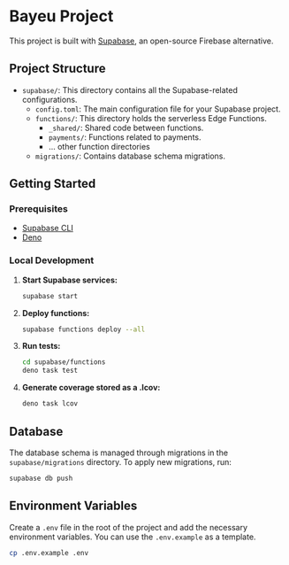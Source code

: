 # Bayeu Project

This project is built with [Supabase](https://supabase.io/), an open-source Firebase alternative.

## Project Structure

- `supabase/`: This directory contains all the Supabase-related configurations.
  - `config.toml`: The main configuration file for your Supabase project.
  - `functions/`: This directory holds the serverless Edge Functions.
    - `_shared/`: Shared code between functions.
    - `payments/`: Functions related to payments.
    - ... other function directories
  - `migrations/`: Contains database schema migrations.

## Getting Started

### Prerequisites

- [Supabase CLI](https://supabase.com/docs/guides/cli)
- [Deno](https://deno.land/)

### Local Development

1. **Start Supabase services:**

   ```bash
   supabase start
   ```

2. **Deploy functions:**

   ```bash
   supabase functions deploy --all
   ```

3. **Run tests:**

   ```bash
   cd supabase/functions
   deno task test
   ```

4. **Generate coverage stored as a .lcov:**

   ```bash
   deno task lcov
   ```

## Database

The database schema is managed through migrations in the `supabase/migrations` directory. To apply new migrations, run:

```bash
supabase db push
```

## Environment Variables

Create a `.env` file in the root of the project and add the necessary environment variables. You can use the `.env.example` as a template.

```bash
cp .env.example .env
```
